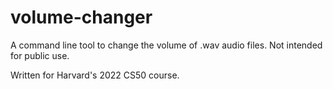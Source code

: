 # volume-changer
A command line tool to change the volume of .wav audio files. Not intended for public use. 

Written for Harvard's 2022 CS50 course.
